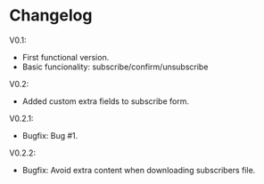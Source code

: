 # Changelog

V0.1: 

- First functional version.
- Basic funcionality: subscribe/confirm/unsubscribe

V0.2:

- Added custom extra fields to subscribe form.

V0.2.1:

- Bugfix: Bug #1.

V0.2.2:

- Bugfix: Avoid extra content when downloading subscribers file.